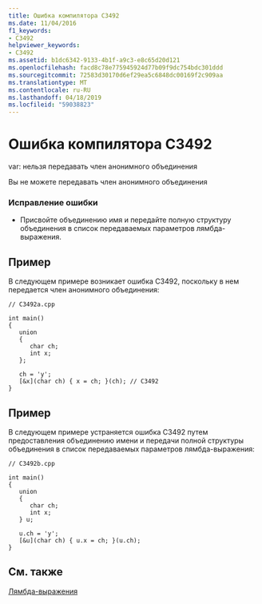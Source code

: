 ```yaml
---
title: Ошибка компилятора C3492
ms.date: 11/04/2016
f1_keywords:
- C3492
helpviewer_keywords:
- C3492
ms.assetid: b1dc6342-9133-4b1f-a9c3-e8c65d20d121
ms.openlocfilehash: facd8c78e775945924d77b09f9dc754bdc301ddd
ms.sourcegitcommit: 72583d30170d6ef29ea5c6848dc00169f2c909aa
ms.translationtype: MT
ms.contentlocale: ru-RU
ms.lasthandoff: 04/18/2019
ms.locfileid: "59038823"
---
```

# <a name="compiler-error-c3492"></a>Ошибка компилятора C3492

var: нельзя передавать член анонимного объединения

Вы не можете передавать член анонимного объединения

### <a name="to-correct-this-error"></a>Исправление ошибки

- Присвойте объединению имя и передайте полную структуру объединения в список передаваемых параметров лямбда-выражения.

## <a name="example"></a>Пример

В следующем примере возникает ошибка C3492, поскольку в нем передается член анонимного объединения:

```
// C3492a.cpp

int main()
{
   union
   {
      char ch;
      int x;
   };

   ch = 'y';
   [&x](char ch) { x = ch; }(ch); // C3492
}
```

## <a name="example"></a>Пример

В следующем примере устраняется ошибка C3492 путем предоставления объединению имени и передачи полной структуры объединения в список передаваемых параметров лямбда-выражения:

```
// C3492b.cpp

int main()
{
   union
   {
      char ch;
      int x;
   } u;

   u.ch = 'y';
   [&u](char ch) { u.x = ch; }(u.ch);
}
```

## <a name="see-also"></a>См. также

[Лямбда-выражения](../../cpp/lambda-expressions-in-cpp.md)